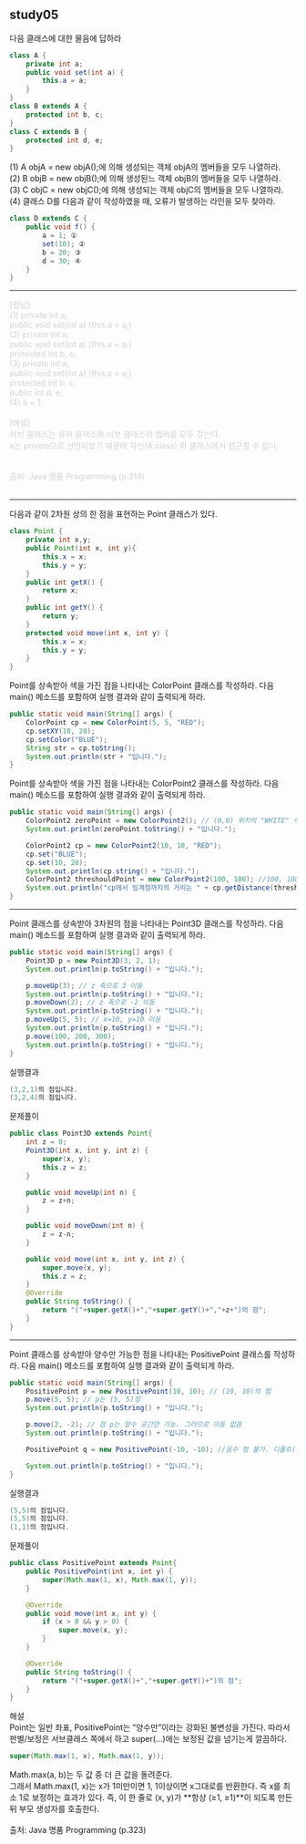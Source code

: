 ## study05

다음 클래스에 대한 물음에 답하라
```java
class A {
    private int a; 
    public void set(int a) {
        this.a = a; 
    }
}
class B extends A {
    protected int b, c;
}
class C extends B {
    protected int d, e;
}
```
(1) A objA = new objA();에 의해 생성되는 객체 objA의 멤버들을 모두 나열하라.
<br/>(2) B objB = new objB();에 의해 생성된느 객체 objB의 멤버들을 모두 나열하라.
<br/>(3) C objC = new objC();에 의해 생성되는 객체 objC의 멤버들을 모두 나열하라. 
<br/>(4) 클래스 D를 다음과 같이 작성하였을 때, 오류가 발생하는 라인을 모두 찾아라.
```java
class D extends C {
    public void f() {
        a = 1; ①
        set(10); ②
        b = 20; ③
        d = 30; ④
    }
}
```

***
<span style="color:lightGray"> 
[정답] 
<br>(1) private int a;
<br> public void set(int a) {this.a = a;}
<br> (2) private int a;
<br>public void set(int a) {this.a = a;}
<br> protected int b, c;
<br> (3) private int a;
<br> public void set(int a) {this.a = a;}
<br> protected int b, c;
<br> public int d, e;
<br> (4) a = 1;
<br> 
<br> [해설]
<br> 서브 클래스는 슈퍼 클랙스와 서브 클래스의 멤버를 모두 갖는다.
<br> a는 private으로 선언되었기 때문에 자신(A.class) 외 클래스에서 접근할 수 없다. 
<br>
<br>
<br>
출처: Java 명품 Programming (p.314)
<br>
<br>
</span>

***
다음과 같이 2차원 상의 한 점을 표현하는 Point 클래스가 있다.
```java
class Point {
    private int x,y;
    public Point(int x, int y){
        this.x = x;
        this.y = y;
    }
    public int getX() {
        return x;
    }
    public int getY() {
        return y;
    }
    protected void move(int x, int y) {
        this.x = x;
        this.y = y;
    }
}
```
Point를 상속받아 색을 가진 점을 나타내는 ColorPoint 클래스를 작성하라. 다음 main() 메소드를 포함하여 실행 결과와 같이 출력되게 하라.

```java
public static void main(String[] args) {
    ColorPoint cp = new ColorPoint(5, 5, "RED");
    cp.setXY(10, 20);
    cp.setColor("BLUE");
    String str = cp.toString();
    System.out.println(str + "입니다.");
}
```
Point를 상속받아 색을 가진 점을 나타내는 ColorPoint2 클래스를 작성하라. 다음 main() 메소드를 포함하여 실행 결과와 같이 출력되게 하라. 
```java
public static void main(String[] args) {
    ColorPoint2 zeroPoint = new ColorPoint2(); // (0,0) 위치의 "WHITE" 색 점
    System.out.println(zeroPoint.toString() + "입니다.");

    ColorPoint2 cp = new ColorPoint2(10, 10, "RED");
    cp.set("BLUE");
    cp.set(10, 20);
    System.out.println(cp.string() + "입니다.");
    ColorPoint2 threshouldPoint = new ColorPoint2(100, 100); //100, 100위치의 "BLACK" 점
    System.out.println("cp에서 임계점까지의 거리는 " + cp.getDistance(threshouldPoint));
}
```

***
Point 클래스를 상속받아 3차원의 점을 나타내는 Point3D 클래스를 작성하라. 다음 main() 메소드를 포함하여 실행 결과와 같이 출력되게 하라.
```java
public static void main(String[] args) {
    Point3D p = new Point3D(3, 2, 1);
    System.out.println(p.toString() + "입니다.");

    p.moveUp(3); // z 축으로 3 이동
    System.out.println(p.toString() + "입니다.");
    p.moveDown(2); // z 축으로 -2 이동
    System.out.println(p.toString() + "입니다.");
    p.moveUp(5, 5); // x=10, y=10 이동
    System.out.println(p.toString() + "입니다.");
    p.move(100, 200, 300);
    System.out.println(p.toString() + "입니다.");
}
```
실행결과
```java
(3,2,1)의 점입니다. 
(3,2,4)의 점입니다.
```
문제풀이
```java
public class Point3D extends Point{
    int z = 0;
    Point3D(int x, int y, int z) {
        super(x, y);
        this.z = z;
    }

    public void moveUp(int n) {
        z = z+n;
    }

    public void moveDown(int n) {
        z = z-n;
    }

    public void move(int x, int y, int z) {
        super.move(x, y);
        this.z = z;
    }
    @Override
    public String toString() {
        return "("+super.getX()+","+super.getY()+","+z+")의 점";
    }
}
```

***
Point 클래스를 상속받아 양수만 가능한 점을 나타내는 PositivePoint 클래스를 작성하라. 다음 main() 메소드를 포함하여 실행 결과와 같이 출력되게 하라.
```java
public static void main(String[] args) {
    PositivePoint p = new PositivePoint(10, 10); // (10, 10)의 점
    p.move(5, 5); // p는 (5, 5)점
    System.out.println(p.toString() + "입니다.");

    p.move(2, -2); // 점 p는 양수 공간만 가능. 그러므로 이동 없음
    System.out.println(p.toString() + "입니다.");

    PositivePoint q = new PositivePoint(-10, -10); //음수 점 불가. 디폴트(1, 1)의 점 생성

    System.out.println(p.toString() + "입니다.");
}
```
실행결과
```java
(5,5)의 점입니다.
(5,5)의 점입니다.
(1,1)의 점입니다.
```
문제풀이
```java
public class PositivePoint extends Point{
    public PositivePoint(int x, int y) {
        super(Math.max(1, x), Math.max(1, y));
    }

    @Override
    public void move(int x, int y) {
        if (x > 0 && y > 0) {
            super.move(x, y);
        }
    }

    @Override
    public String toString() {
        return "("+super.getX()+","+super.getY()+")의 점";
    }
}
```
해설
<br>Point는 일반 좌표, PositivePoint는 “양수만”이라는 강화된 불변성을 가진다. 따라서 판별/보정은 서브클래스 쪽에서 하고 super(...)에는 보정된 값을 넘기는게 깔끔하다. 
```java
super(Math.max(1, x), Math.max(1, y));
```
Math.max(a, b)는 두 값 중 더 큰 값을 돌려준다.
<br>그래서 Math.max(1, x)는 x가 1미만이면 1, 1이상이면 x그대로를 반환한다. 즉 x를 최소 1로 보정하는 효과가 있다. 즉, 이 한 줄로 (x, y)가 **항상 (≥1, ≥1)**이 되도록 만든 뒤 부모 생성자를 호출한다.
<br>
<br>
출처: Java 명품 Programming (p.323)
<br>
<br>
</span>
